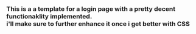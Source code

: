 <h3>This is a a template for a login page with a pretty decent functionaklity implemented. <br />
i'll make sure to further enhance it once i get better with CSS
</h3>